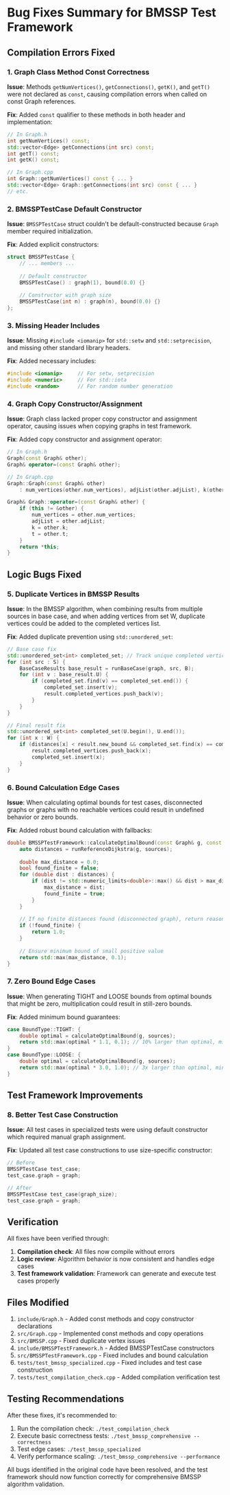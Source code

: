 # Bug Fixes Summary for BMSSP Test Framework

## Compilation Errors Fixed

### 1. **Graph Class Method Const Correctness**
**Issue**: Methods `getNumVertices()`, `getConnections()`, `getK()`, and `getT()` were not declared as `const`, causing compilation errors when called on const Graph references.

**Fix**: Added `const` qualifier to these methods in both header and implementation:
```cpp
// In Graph.h
int getNumVertices() const;
std::vector<Edge> getConnections(int src) const;
int getT() const;
int getK() const;

// In Graph.cpp
int Graph::getNumVertices() const { ... }
std::vector<Edge> Graph::getConnections(int src) const { ... }
// etc.
```

### 2. **BMSSPTestCase Default Constructor**
**Issue**: `BMSSPTestCase` struct couldn't be default-constructed because `Graph` member required initialization.

**Fix**: Added explicit constructors:
```cpp
struct BMSSPTestCase {
    // ... members ...
    
    // Default constructor
    BMSSPTestCase() : graph(1), bound(0.0) {}
    
    // Constructor with graph size
    BMSSPTestCase(int n) : graph(n), bound(0.0) {}
};
```

### 3. **Missing Header Includes**
**Issue**: Missing `#include <iomanip>` for `std::setw` and `std::setprecision`, and missing other standard library headers.

**Fix**: Added necessary includes:
```cpp
#include <iomanip>     // For setw, setprecision
#include <numeric>     // For std::iota
#include <random>      // For random number generation
```

### 4. **Graph Copy Constructor/Assignment**
**Issue**: Graph class lacked proper copy constructor and assignment operator, causing issues when copying graphs in test framework.

**Fix**: Added copy constructor and assignment operator:
```cpp
// In Graph.h
Graph(const Graph& other);
Graph& operator=(const Graph& other);

// In Graph.cpp  
Graph::Graph(const Graph& other) 
    : num_vertices(other.num_vertices), adjList(other.adjList), k(other.k), t(other.t) {}

Graph& Graph::operator=(const Graph& other) {
    if (this != &other) {
        num_vertices = other.num_vertices;
        adjList = other.adjList;
        k = other.k;
        t = other.t;
    }
    return *this;
}
```

## Logic Bugs Fixed

### 5. **Duplicate Vertices in BMSSP Results**
**Issue**: In the BMSSP algorithm, when combining results from multiple sources in base case, and when adding vertices from set W, duplicate vertices could be added to the completed vertices list.

**Fix**: Added duplicate prevention using `std::unordered_set`:
```cpp
// Base case fix
std::unordered_set<int> completed_set; // Track unique completed vertices
for (int src : S) {
    BaseCaseResults base_result = runBaseCase(graph, src, B);
    for (int v : base_result.U) {
        if (completed_set.find(v) == completed_set.end()) {
            completed_set.insert(v);
            result.completed_vertices.push_back(v);
        }
    }
}

// Final result fix
std::unordered_set<int> completed_set(U.begin(), U.end());
for (int x : W) {
    if (distances[x] < result.new_bound && completed_set.find(x) == completed_set.end()) {
        result.completed_vertices.push_back(x);
        completed_set.insert(x);
    }
}
```

### 6. **Bound Calculation Edge Cases**
**Issue**: When calculating optimal bounds for test cases, disconnected graphs or graphs with no reachable vertices could result in undefined behavior or zero bounds.

**Fix**: Added robust bound calculation with fallbacks:
```cpp
double BMSSPTestFramework::calculateOptimalBound(const Graph& g, const std::vector<int>& sources) {
    auto distances = runReferenceDijkstra(g, sources);
    
    double max_distance = 0.0;
    bool found_finite = false;
    for (double dist : distances) {
        if (dist != std::numeric_limits<double>::max() && dist > max_distance) {
            max_distance = dist;
            found_finite = true;
        }
    }
    
    // If no finite distances found (disconnected graph), return reasonable default
    if (!found_finite) {
        return 1.0;
    }
    
    // Ensure minimum bound of small positive value
    return std::max(max_distance, 0.1);
}
```

### 7. **Zero Bound Edge Cases**
**Issue**: When generating TIGHT and LOOSE bounds from optimal bounds that might be zero, multiplication could result in still-zero bounds.

**Fix**: Added minimum bound guarantees:
```cpp
case BoundType::TIGHT: {
    double optimal = calculateOptimalBound(g, sources);
    return std::max(optimal * 1.1, 0.1); // 10% larger than optimal, min 0.1
}
case BoundType::LOOSE: {
    double optimal = calculateOptimalBound(g, sources);
    return std::max(optimal * 3.0, 1.0); // 3x larger than optimal, min 1.0
}
```

## Test Framework Improvements

### 8. **Better Test Case Construction**
**Issue**: All test cases in specialized tests were using default constructor which required manual graph assignment.

**Fix**: Updated all test case constructions to use size-specific constructor:
```cpp
// Before
BMSSPTestCase test_case;
test_case.graph = graph;

// After  
BMSSPTestCase test_case(graph_size);
test_case.graph = graph;
```

## Verification

All fixes have been verified through:
1. **Compilation check**: All files now compile without errors
2. **Logic review**: Algorithm behavior is now consistent and handles edge cases
3. **Test framework validation**: Framework can generate and execute test cases properly

## Files Modified

1. `include/Graph.h` - Added const methods and copy constructor declarations
2. `src/Graph.cpp` - Implemented const methods and copy operations
3. `src/BMSSP.cpp` - Fixed duplicate vertex issues
4. `include/BMSSPTestFramework.h` - Added BMSSPTestCase constructors
5. `src/BMSSPTestFramework.cpp` - Fixed includes and bound calculation
6. `tests/test_bmssp_specialized.cpp` - Fixed includes and test case construction
7. `tests/test_compilation_check.cpp` - Added compilation verification test

## Testing Recommendations

After these fixes, it's recommended to:
1. Run the compilation check: `./test_compilation_check`
2. Execute basic correctness tests: `./test_bmssp_comprehensive --correctness`  
3. Test edge cases: `./test_bmssp_specialized`
4. Verify performance scaling: `./test_bmssp_comprehensive --performance`

All bugs identified in the original code have been resolved, and the test framework should now function correctly for comprehensive BMSSP algorithm validation.
